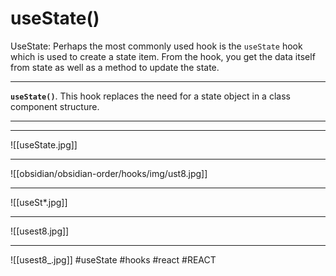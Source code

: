 # useState()
UseState: Perhaps the most commonly used hook is the `useState` hook which is used to create a state item. From the hook, you get the data itself from state as well as a method to update the state.

***
**`useState()`**. This hook replaces the need for a state object in a class component structure.
***
***
![[useState.jpg]]

***
![[obsidian/obsidian-order/hooks/img/ust8.jpg]]
***
![[useSt*.jpg]]
***
![[usest8.jpg]]
***
![[usest8_.jpg]]
#useState
#hooks #react #REACT 